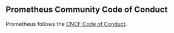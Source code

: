 ## Prometheus Community Code of Conduct

Prometheus follows the [CNCF Code of Conduct](https://github.com/cncf/foundation/blob/master/code-of-conduct.md).